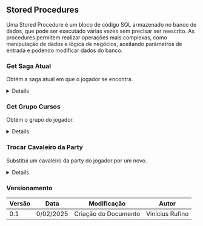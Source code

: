 ## Stored Procedures

Uma Stored Procedure é um bloco de código SQL armazenado no banco de dados, que pode ser executado várias vezes sem precisar ser reescrito. As procedures permitem realizar operações mais complexas, como manipulação de dados e lógica de negócios, aceitando parâmetros de entrada e podendo modificar dados do banco.

### Get Saga Atual

Obtém a saga atual em que o jogador se encontra.

<details>
    <sumary>Migrações</sumary>

    ```sql
    CREATE OR REPLACE PROCEDURE get_saga_atual(IN p_id_player INT, INOUT cur REFCURSOR)
    LANGUAGE plpgsql
    AS $$
    BEGIN
        OPEN cur FOR
            SELECT c.id_saga, sa.nome 
            FROM Party as p
            JOIN Sala AS s ON p.id_sala = s.id_sala
            JOIN Casa as c ON c.id_casa = s.id_casa
            JOIN Saga as sa ON sa.id_saga = c.id_saga
            WHERE p.id_player = p_id_player;
    END;
    $$;

    ```
</details>

### Get Grupo Cursos

Obtém o grupo do jogador.

<details>
    <sumary>Migrações</sumary>

    ```sql
    CREATE OR REPLACE PROCEDURE get_grupo_cursor(IN p_id_player INT, INOUT cur REFCURSOR)
    LANGUAGE plpgsql
    AS $$
    BEGIN
        OPEN cur FOR
            SELECT * FROM grupo_view
            WHERE id_player = p_id_player;
    END;
    $$;
    ```
</details>

### Trocar Cavaleiro da Party

Substitui um cavaleiro da party do jogador por um novo.

<details>
    <sumary>Migrações</sumary>

    ```sql
    CREATE OR REPLACE PROCEDURE trocar_cavaleiro_party(
        IN p_id_player INT,
        IN p_id_cavaleiro_novo INT,
        IN p_id_cavaleiro_removido INT
    )
    LANGUAGE plpgsql
    AS $$
    DECLARE
        total_cavaleiros INT;
        id_sala_var INT;
    BEGIN
        SELECT id_sala INTO id_sala_var FROM party WHERE id_player = p_id_player LIMIT 1;

        IF id_sala_var IS NULL THEN
            RAISE EXCEPTION 'O jogador não tem uma party.';
        END IF;

        SELECT COUNT(*) INTO total_cavaleiros 
        FROM instancia_cavaleiro 
        WHERE id_party = id_sala_var;

        IF total_cavaleiros >= 3 THEN
            IF NOT EXISTS (SELECT 1 FROM instancia_cavaleiro WHERE id_party = id_sala_var AND id_cavaleiro = p_id_cavaleiro_removido) THEN
                RAISE EXCEPTION 'O cavaleiro escolhido para remoção não está na party.';
            END IF;

            UPDATE instancia_cavaleiro 
            SET id_party = NULL 
            WHERE id_party = id_sala_var AND id_cavaleiro = p_id_cavaleiro_removido;
        END IF;

        INSERT INTO instancia_cavaleiro (id_player, id_cavaleiro, id_party, nivel, xp_atual, hp_max, magia_max, hp_atual, magia_atual, velocidade, ataque_fisico, ataque_magico)
        SELECT 
            p_id_player, p_id_cavaleiro_novo, id_sala_var, nivel, 0, hp_max, magia_max, hp_max, magia_max, velocidade_base, ataque_fisico_base, ataque_magico_base
        FROM cavaleiro
        WHERE id_cavaleiro = p_id_cavaleiro_novo;
    END;
    $$;
    ```
</details>

### Versionamento

| Versão | Data | Modificação | Autor |
| --- | --- | --- | --- |
| 0.1 | 0/02/2025 | Criação do Documento | Vinícius Rufino |